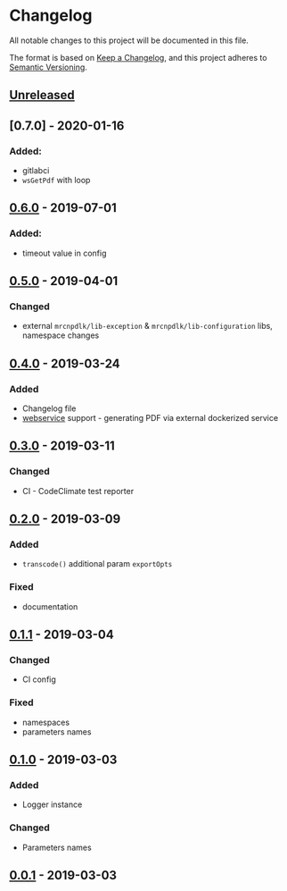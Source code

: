 # Changelog
All notable changes to this project will be documented in this file.

The format is based on [Keep a Changelog](https://keepachangelog.com/en/1.0.0/),
and this project adheres to [Semantic Versioning](https://semver.org/spec/v2.0.0.html).

## [Unreleased]

## [0.7.0] - 2020-01-16
### Added:
- gitlabci
- `wsGetPdf` with loop

## [0.6.0] - 2019-07-01
### Added:
- timeout value in config
## [0.5.0] - 2019-04-01
### Changed
- external `mrcnpdlk/lib-exception` & `mrcnpdlk/lib-configuration` libs, namespace changes
## [0.4.0] - 2019-03-24
### Added
- Changelog file
- [webservice](https://github.com/zrrrzzt/docker-unoconv-webservice) support - generating PDF via external dockerized service
## [0.3.0] - 2019-03-11
### Changed
- CI - CodeClimate test reporter
## [0.2.0] - 2019-03-09
### Added
- `transcode()` additional param `exportOpts`
### Fixed
- documentation
## [0.1.1] - 2019-03-04
### Changed
- CI config
### Fixed
- namespaces
- parameters names
## [0.1.0] - 2019-03-03
### Added
- Logger instance
### Changed
- Parameters names

## [0.0.1] - 2019-03-03

[Unreleased]: https://gitlab.widzew.net/php-composer/api-flussonic/compare/0.6.0...devel
[0.6.0]: https://github.com/mrcnpdlk/unoconv-api/compare/0.5.0...0.6.0
[0.5.0]: https://github.com/mrcnpdlk/unoconv-api/compare/0.4.0...0.5.0
[0.4.0]: https://github.com/mrcnpdlk/unoconv-api/compare/0.3.0...0.4.0
[0.3.0]: https://github.com/mrcnpdlk/unoconv-api/compare/0.2.0...0.3.0
[0.2.0]: https://github.com/mrcnpdlk/unoconv-api/compare/0.1.1...0.2.0
[0.1.1]: https://github.com/mrcnpdlk/unoconv-api/compare/0.1.0...0.1.1
[0.1.0]: https://github.com/mrcnpdlk/unoconv-api/compare/0.0.1...0.1.0
[0.0.1]: https://github.com/mrcnpdlk/unoconv-api/releases/tag/0.0.1
